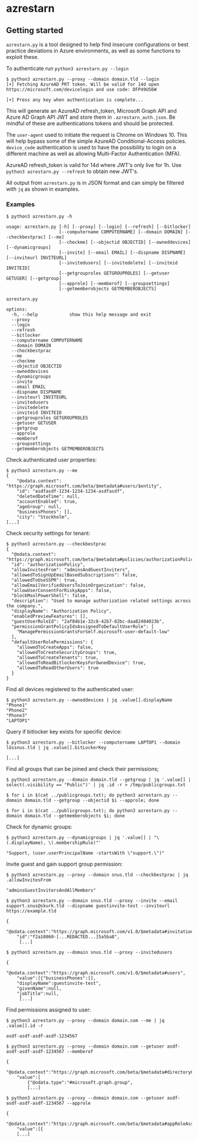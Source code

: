 # azrestarn

## Getting started

`azrestarn.py` is a tool designed to help find insecure configurations or best practice
deviations in Azure environments, as well as some functions to exploit these.

To authenticate run `python3 azrestarn.py --login`

```
$ python3 azrestarn.py --proxy --domain domain.tld --login
[+] Fetching AzureAD PRT token. Will be valid for 14d open https://microsoft.com/devicelogin and use code: DFP49U56W 

[+] Press any key when authentication is complete...
```

This will generate an AzureAD refresh_token, Microsoft Graph API and Azure AD Graph API
JWT and store them in
`.azrestarn_auth.json`. Be mindful of these are authentications tokens and should be
protected.

The `user-agent` used to initiate the request is Chrome on Windows 10. This will
help bypass some of the simple AzureAD Conditional-Access policies. `device_code`
authentication is used to have the possibility to login on a different machine
as well as allowing Multi-Factor Authentication (MFA).

AzureAD refresh_token is valid for 14d where JWT's only live for 1h. Use `python3 azrestarn.py --refresh` to obtain new JWT's.

All output from `azrestarn.py` is in JSON format and can simply be filtered with `jq`
as shown in examples.

### Examples

```
$ python3 azrestarn.py -h

usage: azrestarn.py [-h] [--proxy] [--login] [--refresh] [--bitlocker]
                    [--computername COMPUTERNAME] [--domain DOMAIN] [--checkbestprac] [--me]
                    [--checkme] [--objectid OBJECTID] [--owneddevices] [--dynamicgroups]
                    [--invite] [--email EMAIL] [--dispname DISPNAME] [--inviteurl INVITEURL]
                    [--invitedusers] [--invitedelete] [--inviteid INVITEID]
                    [--getgrouproles GETGROUPROLES] [--getuser GETUSER] [--getgroup]
                    [--approle] [--memberof] [--groupsettings]
                    [--getmemberobjects GETMEMBEROBJECTS]

azrestarn.py

options:
  -h, --help            show this help message and exit
  --proxy
  --login
  --refresh
  --bitlocker
  --computername COMPUTERNAME
  --domain DOMAIN
  --checkbestprac
  --me
  --checkme
  --objectid OBJECTID
  --owneddevices
  --dynamicgroups
  --invite
  --email EMAIL
  --dispname DISPNAME
  --inviteurl INVITEURL
  --invitedusers
  --invitedelete
  --inviteid INVITEID
  --getgrouproles GETGROUPROLES
  --getuser GETUSER
  --getgroup
  --approle
  --memberof
  --groupsettings
  --getmemberobjects GETMEMBEROBJECTS
```

Check authenticated user properties:

```
$ python3 azrestarn.py --me
{
    "@odata.context": "https://graph.microsoft.com/beta/$metadata#users/$entity",
    "id": "asdfasdf-1234-1234-1234-asdfasdf",
    "deletedDateTime": null,
    "accountEnabled": true,
    "ageGroup": null,
    "businessPhones": [],
    "city": "Stockholm",
[...]
```

Check security settings for tenant:

```
$ python3 azrestarn.py --checkbestprac 
{
  "@odata.context": "https://graph.microsoft.com/beta/$metadata#policies/authorizationPolicy/$entity",
  "id": "authorizationPolicy",
  "allowInvitesFrom": "adminsAndGuestInviters",
  "allowedToSignUpEmailBasedSubscriptions": false,
  "allowedToUseSSPR": true,
  "allowEmailVerifiedUsersToJoinOrganization": false,
  "allowUserConsentForRiskyApps": false,
  "blockMsolPowerShell": false,
  "description": "Used to manage authorization related settings across the company.",
  "displayName": "Authorization Policy",
  "enabledPreviewFeatures": [],
  "guestUserRoleId": "2af84b1e-32c8-42b7-82bc-daa82404023b",
  "permissionGrantPolicyIdsAssignedToDefaultUserRole": [
    "ManagePermissionGrantsForSelf.microsoft-user-default-low"
  ],
  "defaultUserRolePermissions": {
    "allowedToCreateApps": false,
    "allowedToCreateSecurityGroups": true,
    "allowedToCreateTenants": true,
    "allowedToReadBitlockerKeysForOwnedDevice": true,
    "allowedToReadOtherUsers": true
  }
}
```

Find all devices registered to the authenticated user:

```
$ python3 azrestarn.py --owneddevices | jq .value[].displayName
"Phone1"
"Phone2"
"Phone3"
"LAPTOP1"
```

Query if bitlocker key exists for specific device:

```
$ python3 azrestarn.py --bitlocker --computername LAPTOP1 --domain lössnus.tld | jq .value[].bitLockerKey

[...]
```

Find all groups that can be joined and check their permissions;

```
$ python3 azrestarn.py --domain domain.tld --getgroup | jq '.value[] | select(.visibility == "Public")' | jq .id -r > /tmp/publicgroups.txt

$ for i in $(cat ../publicgroups.txt); do python3 azrestarn.py --domain domain.tld --getgroup --objectid $i --approle; done

$ for i in $(cat ../publicgroups.txt); do python3 azrestarn.py --domain domain.tld --getmemberobjects $i; done
```

Check for dynamic groups:

```
$ python3 azrestarn.py --dynamicgroups | jq '.value[] | "\(.displayName), \(.membershipRule)"'

"Support, (user.userPrincipalName -startsWith \"support.\")"
```

Invite guest and gain support group permission:

```
$ python3 azrestarn.py --proxy --domain snus.tld --checkbestprac | jq .allowInvitesFrom

"adminsGuestInvitersAndAllMembers"

$ python3 azrestarn.py --domain snus.tld --proxy --invite --email support.snus@skurk.tld --dispname guestinvite-test --inviteurl https://example.tld

{
    "@odata.context":"https://graph.microsoft.com/v1.0/$metadata#invitations/$entity",
    "id":"f2a10860-[...REDACTED...]5a5ba8",
     [...]

$ python3 azrestarn.py --domain snus.tld --proxy --invitedusers

{
    "@odata.context":"https://graph.microsoft.com/v1.0/$metadata#users",
    "value":[{"businessPhones":[],
    "displayName":guestinvite-test",
    "givenName":null,
    "jobTitle":null,
     [...]
```

Find permissions assigned to user:
```
$ python3 azrestarn.py --proxy --domain domain.com --me | jq .value[].id -r

asdf-asdf-asdf-asdf-1234567

$ python3 azrestarn.py --proxy --domain domain.com --getuser asdf-asdf-asdf-asdf-1234567 --memberof

{
    "@odata.context":"https://graph.microsoft.com/beta/$metadata#directoryObjects",
    "value":[
        {"@odata.type":"#microsoft.graph.group",
        [...]

$ python3 azrestarn.py --proxy --domain domain.com --getuser asdf-asdf-asdf-asdf-1234567 --approle

{
    "@odata.context":"https://graph.microsoft.com/beta/$metadata#appRoleAssignments",
    "value":[{
    [...]
```

